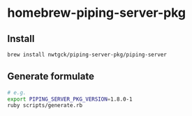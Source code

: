# homebrew-piping-server-pkg

## Install

```bash
brew install nwtgck/piping-server-pkg/piping-server
```

## Generate formulate

```bash
# e.g.
export PIPING_SERVER_PKG_VERSION=1.8.0-1
ruby scripts/generate.rb
```
